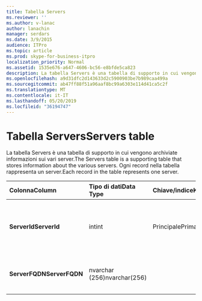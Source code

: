 ```yaml
---
title: Tabella Servers
ms.reviewer: ''
ms.author: v-lanac
author: lanachin
manager: serdars
ms.date: 3/9/2015
audience: ITPro
ms.topic: article
ms.prod: skype-for-business-itpro
localization_priority: Normal
ms.assetid: 1535e676-a647-4606-bc56-e8bfde5ca823
description: La tabella Servers è una tabella di supporto in cui vengono archiviate informazioni sui vari server. Ogni record nella tabella rappresenta un server.
ms.openlocfilehash: a9d31dfc2d143633d2c5900903be7b989caa499a
ms.sourcegitcommit: ab47ff88f51a96aaf8bc99a6303e114d41ca5c2f
ms.translationtype: MT
ms.contentlocale: it-IT
ms.lasthandoff: 05/20/2019
ms.locfileid: "36194747"
---
```

# <a name="servers-table"></a><span data-ttu-id="a7a68-104">Tabella Servers</span><span class="sxs-lookup"><span data-stu-id="a7a68-104">Servers table</span></span>
 
<span data-ttu-id="a7a68-105">La tabella Servers è una tabella di supporto in cui vengono archiviate informazioni sui vari server.</span><span class="sxs-lookup"><span data-stu-id="a7a68-105">The Servers table is a supporting table that stores information about the various servers.</span></span> <span data-ttu-id="a7a68-106">Ogni record nella tabella rappresenta un server.</span><span class="sxs-lookup"><span data-stu-id="a7a68-106">Each record in the table represents one server.</span></span>
  
|<span data-ttu-id="a7a68-107">**Colonna**</span><span class="sxs-lookup"><span data-stu-id="a7a68-107">**Column**</span></span>|<span data-ttu-id="a7a68-108">**Tipo di dati**</span><span class="sxs-lookup"><span data-stu-id="a7a68-108">**Data Type**</span></span>|<span data-ttu-id="a7a68-109">**Chiave/indice**</span><span class="sxs-lookup"><span data-stu-id="a7a68-109">**Key/Index**</span></span>|<span data-ttu-id="a7a68-110">**Dettagli**</span><span class="sxs-lookup"><span data-stu-id="a7a68-110">**Details**</span></span>|
|:-----|:-----|:-----|:-----|
|<span data-ttu-id="a7a68-111">**ServerId**</span><span class="sxs-lookup"><span data-stu-id="a7a68-111">**ServerId**</span></span> <br/> |<span data-ttu-id="a7a68-112">int</span><span class="sxs-lookup"><span data-stu-id="a7a68-112">int</span></span>  <br/> |<span data-ttu-id="a7a68-113">Principale</span><span class="sxs-lookup"><span data-stu-id="a7a68-113">Primary</span></span>  <br/> |<span data-ttu-id="a7a68-114">Numero univoco che identifica il server.</span><span class="sxs-lookup"><span data-stu-id="a7a68-114">Unique number identifying this server.</span></span>  <br/> |
|<span data-ttu-id="a7a68-115">**ServerFQDN**</span><span class="sxs-lookup"><span data-stu-id="a7a68-115">**ServerFQDN**</span></span> <br/> |<span data-ttu-id="a7a68-116">nvarchar (256)</span><span class="sxs-lookup"><span data-stu-id="a7a68-116">nvarchar(256)</span></span>  <br/> | <br/> |<span data-ttu-id="a7a68-117">Nome di dominio completo del server.</span><span class="sxs-lookup"><span data-stu-id="a7a68-117">Server FQDN.</span></span>  <br/> |
   

